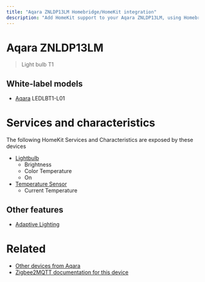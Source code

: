 ```yaml
---
title: "Aqara ZNLDP13LM Homebridge/HomeKit integration"
description: "Add HomeKit support to your Aqara ZNLDP13LM, using Homebridge, Zigbee2MQTT and homebridge-z2m."
---
```

<!---
This file has been GENERATED using src/docgen/docgen.ts
DO NOT EDIT THIS FILE MANUALLY!
-->
# Aqara ZNLDP13LM
> Light bulb T1


## White-label models
* [Aqara](../index.md#aqara) LEDLBT1-L01

# Services and characteristics
The following HomeKit Services and Characteristics are exposed by
these devices

* [Lightbulb](../../light.md)
  * Brightness
  * Color Temperature
  * On
* [Temperature Sensor](../../sensors.md)
  * Current Temperature

## Other features
* [Adaptive Lighting](../../light.md)

# Related
* [Other devices from Aqara](../index.md#aqara)
* [Zigbee2MQTT documentation for this device](https://www.zigbee2mqtt.io/devices/ZNLDP13LM.html)